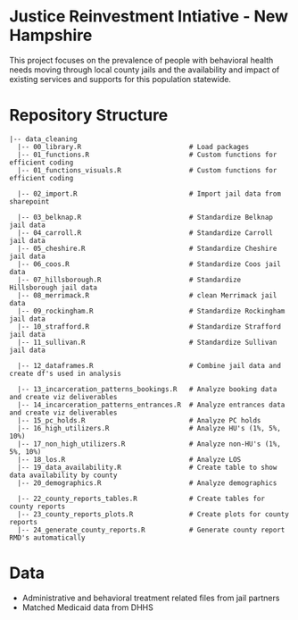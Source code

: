 # Justice Reinvestment Intiative - New Hampshire

This project focuses on the prevalence of people with behavioral health needs moving through local county jails and the availability and impact of existing services and supports for this population statewide.  

# Repository Structure

    |-- data_cleaning 
      |-- 00_library.R                           # Load packages
      |-- 01_functions.R                         # Custom functions for efficient coding
      |-- 01_functions_visuals.R                 # Custom functions for efficient coding

      |-- 02_import.R                            # Import jail data from sharepoint
      
      |-- 03_belknap.R                           # Standardize Belknap jail data 
      |-- 04_carroll.R                           # Standardize Carroll jail data 
      |-- 05_cheshire.R                          # Standardize Cheshire jail data 
      |-- 06_coos.R                              # Standardize Coos jail data 
      |-- 07_hillsborough.R                      # Standardize Hillsborough jail data 
      |-- 08_merrimack.R                         # clean Merrimack jail data 
      |-- 09_rockingham.R                        # Standardize Rockingham jail data 
      |-- 10_strafford.R                         # Standardize Strafford jail data 
      |-- 11_sullivan.R                          # Standardize Sullivan jail data
      
      |-- 12_dataframes.R                        # Combine jail data and create df's used in analysis
      
      |-- 13_incarceration_patterns_bookings.R   # Analyze booking data and create viz deliverables
      |-- 14_incarceration_patterns_entrances.R  # Analyze entrances data and create viz deliverables
      |-- 15_pc_holds.R                          # Analyze PC holds
      |-- 16_high_utilizers.R                    # Analyze HU's (1%, 5%, 10%)
      |-- 17_non_high_utilizers.R                # Analyze non-HU's (1%, 5%, 10%)
      |-- 18_los.R                               # Analyze LOS
      |-- 19_data_availability.R                 # Create table to show data availability by county
      |-- 20_demographics.R                      # Analyze demographics
      
      |-- 22_county_reports_tables.R             # Create tables for county reports
      |-- 23_county_reports_plots.R              # Create plots for county reports
      |-- 24_generate_county_reports.R           # Generate county report RMD's automatically
      
# Data  

- Administrative and behavioral treatment related files from jail partners
- Matched Medicaid data from DHHS

